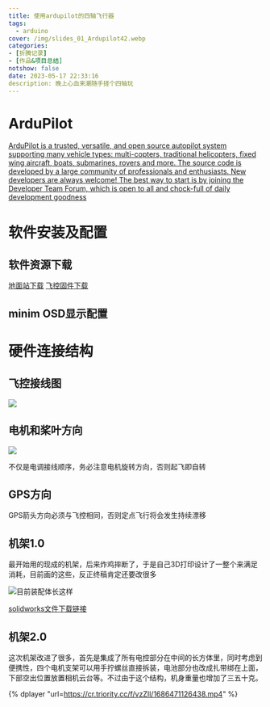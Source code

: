 ```yaml
---
title: 使用ardupilot的四轴飞行器
tags:
  - arduino
cover: /img/slides_01_Ardupilot42.webp
categories:
- [折腾记录]
- [作品&项目总结]
notshow: false
date: 2023-05-17 22:33:16
description: 晚上心血来潮随手搓个四轴玩
---
```

# ArduPilot
[ArduPilot is a trusted, versatile, and open source autopilot system supporting many vehicle types: multi-copters, traditional helicopters, fixed wing aircraft, boats, submarines, rovers and more. The source code is developed by a large community of professionals and enthusiasts. New developers are always welcome! The best way to start is by joining the Developer Team Forum, which is open to all and chock-full of daily development goodness](https://ardupilot.org/)

# 软件安装及配置
## 软件资源下载
[地面站下载](https://cr.triority.cc/f/J0PsK/MP1.3.28.msi)
[飞控固件下载](https://cr.triority.cc/f/p5KIk/ardupilot.rar)

## minim OSD显示配置


# 硬件连接结构
## 飞控接线图
![](20190107165026890.jpg)

## 电机和桨叶方向
![](f9e979ae8c0ee89fe689f15214c04bd.jpg)

不仅是电调接线顺序，务必注意电机旋转方向，否则起飞即自转

## GPS方向
GPS箭头方向必须与飞控相同，否则定点飞行将会发生持续漂移

## 机架1.0
最开始用的现成的机架，后来炸鸡摔断了，于是自己3D打印设计了一整个来满足消耗，目前画的这些，反正终稿肯定还要改很多

![目前装配体长这样](QQ截图20230605143807.png)

[solidworks文件下载链接](apm2.8机架.rar)

## 机架2.0
这次机架改进了很多，首先是集成了所有电控部分在中间的长方体里，同时考虑到便携性，四个电机支架可以用手拧螺丝直接拆装，电池部分也改成扎带绑在上面，下部空出位置放置相机云台等。不过由于这个结构，机身重量也增加了三五十克。

{% dplayer "url=https://cr.triority.cc/f/vzZIl/1686471126438.mp4" %}

